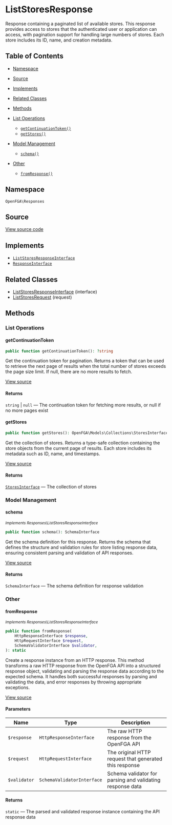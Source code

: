 # ListStoresResponse

Response containing a paginated list of available stores. This response provides access to stores that the authenticated user or application can access, with pagination support for handling large numbers of stores. Each store includes its ID, name, and creation metadata.

## Table of Contents

* [Namespace](#namespace)
* [Source](#source)
* [Implements](#implements)
* [Related Classes](#related-classes)
* [Methods](#methods)

* [List Operations](#list-operations)
    * [`getContinuationToken()`](#getcontinuationtoken)
    * [`getStores()`](#getstores)
* [Model Management](#model-management)
    * [`schema()`](#schema)
* [Other](#other)
    * [`fromResponse()`](#fromresponse)

## Namespace

`OpenFGA\Responses`

## Source

[View source code](https://github.com/evansims/openfga-php/blob/main/src/Responses/ListStoresResponse.php)

## Implements

* [`ListStoresResponseInterface`](ListStoresResponseInterface.md)
* [`ResponseInterface`](ResponseInterface.md)

## Related Classes

* [ListStoresResponseInterface](Responses/ListStoresResponseInterface.md) (interface)
* [ListStoresRequest](Requests/ListStoresRequest.md) (request)

## Methods

### List Operations

#### getContinuationToken

```php
public function getContinuationToken(): ?string

```

Get the continuation token for pagination. Returns a token that can be used to retrieve the next page of results when the total number of stores exceeds the page size limit. If null, there are no more results to fetch.

[View source](https://github.com/evansims/openfga-php/blob/main/src/Responses/ListStoresResponse.php#L92)

#### Returns

`string` &#124; `null` — The continuation token for fetching more results, or null if no more pages exist

#### getStores

```php
public function getStores(): OpenFGA\Models\Collections\StoresInterface

```

Get the collection of stores. Returns a type-safe collection containing the store objects from the current page of results. Each store includes its metadata such as ID, name, and timestamps.

[View source](https://github.com/evansims/openfga-php/blob/main/src/Responses/ListStoresResponse.php#L101)

#### Returns

[`StoresInterface`](Models/Collections/StoresInterface.md) — The collection of stores

### Model Management

#### schema

*<small>Implements Responses\ListStoresResponseInterface</small>*

```php
public function schema(): SchemaInterface

```

Get the schema definition for this response. Returns the schema that defines the structure and validation rules for store listing response data, ensuring consistent parsing and validation of API responses.

[View source](https://github.com/evansims/openfga-php/blob/main/src/Responses/ListStoresResponseInterface.php#L33)

#### Returns

`SchemaInterface` — The schema definition for response validation

### Other

#### fromResponse

*<small>Implements Responses\ListStoresResponseInterface</small>*

```php
public function fromResponse(
    HttpResponseInterface $response,
    HttpRequestInterface $request,
    SchemaValidatorInterface $validator,
): static

```

Create a response instance from an HTTP response. This method transforms a raw HTTP response from the OpenFGA API into a structured response object, validating and parsing the response data according to the expected schema. It handles both successful responses by parsing and validating the data, and error responses by throwing appropriate exceptions.

[View source](https://github.com/evansims/openfga-php/blob/main/src/Responses/ResponseInterface.php#L44)

#### Parameters

| Name         | Type                       | Description                                               |
| ------------ | -------------------------- | --------------------------------------------------------- |
| `$response`  | `HttpResponseInterface`    | The raw HTTP response from the OpenFGA API                |
| `$request`   | `HttpRequestInterface`     | The original HTTP request that generated this response    |
| `$validator` | `SchemaValidatorInterface` | Schema validator for parsing and validating response data |

#### Returns

`static` — The parsed and validated response instance containing the API response data
